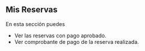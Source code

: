 ## Mis Reservas

En esta sección puedes

* Ver las reservas con pago aprobado.
* Ver comprobante de pago de la reserva realizada.

